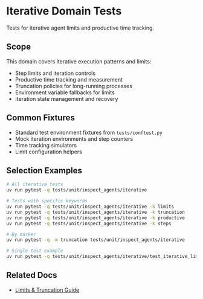# Iterative Domain Tests

Tests for iterative agent limits and productive time tracking.

## Scope
This domain covers iterative execution patterns and limits:
- Step limits and iteration controls
- Productive time tracking and measurement
- Truncation policies for long-running processes
- Environment variable fallbacks for limits
- Iteration state management and recovery

## Common Fixtures
- Standard test environment fixtures from `tests/conftest.py`
- Mock iteration environments and step counters
- Time tracking simulators
- Limit configuration helpers

## Selection Examples
```bash
# All iterative tests
uv run pytest -q tests/unit/inspect_agents/iterative

# Tests with specific keywords
uv run pytest -q tests/unit/inspect_agents/iterative -k limits
uv run pytest -q tests/unit/inspect_agents/iterative -k truncation
uv run pytest -q tests/unit/inspect_agents/iterative -k productive
uv run pytest -q tests/unit/inspect_agents/iterative -k steps

# By marker
uv run pytest -q -m truncation tests/unit/inspect_agents/iterative

# Single test example
uv run pytest -q tests/unit/inspect_agents/iterative/test_iterative_limits.py::test_env_fallback_max_steps
```

## Related Docs
- [Limits & Truncation Guide](../../docs/TESTING_LIMITS_TRUNCATION.md)
